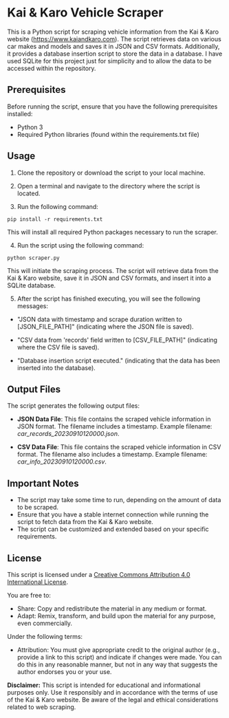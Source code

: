 ﻿# Kai & Karo Vehicle Scraper

This is a Python script for scraping vehicle information from the Kai & Karo website (https://www.kaiandkaro.com). The script retrieves data on various car makes and models and saves it in JSON and CSV formats. Additionally, it provides a database insertion script to store the data in a database. I have used SQLite for this project just for simplicity and to allow the data to be accessed within the repository.

## Prerequisites

Before running the script, ensure that you have the following prerequisites installed:

- Python 3
- Required Python libraries (found within the requirements.txt file)

## Usage

1. Clone the repository or download the script to your local machine.

2. Open a terminal and navigate to the directory where the script is located.

3. Run the following command:

```
pip install -r requirements.txt
```

This will install all required Python packages necessary to run the scraper.

4. Run the script using the following command:

```
python scraper.py
```

This will initiate the scraping process. The script will retrieve data from the Kai & Karo website, save it in JSON and CSV formats, and insert it into a SQLite database.

5. After the script has finished executing, you will see the following messages:

- "JSON data with timestamp and scrape duration written to [JSON_FILE_PATH]" (indicating where the JSON file is saved).

- "CSV data from 'records' field written to [CSV_FILE_PATH]" (indicating where the CSV file is saved).

- "Database insertion script executed." (indicating that the data has been inserted into the database).

## Output Files

The script generates the following output files:

- **JSON Data File**: This file contains the scraped vehicle information in JSON format. The filename includes a timestamp. Example filename: _car_records_20230910120000.json_.

- **CSV Data File**: This file contains the scraped vehicle information in CSV format. The filename also includes a timestamp. Example filename: _car_info_20230910120000.csv_.

## Important Notes

- The script may take some time to run, depending on the amount of data to be scraped.
- Ensure that you have a stable internet connection while running the script to fetch data from the Kai & Karo website.
- The script can be customized and extended based on your specific requirements.

## License

This script is licensed under a [Creative Commons Attribution 4.0 International License](https://creativecommons.org/licenses/by/4.0/).

You are free to:

- Share: Copy and redistribute the material in any medium or format.
- Adapt: Remix, transform, and build upon the material for any purpose, even commercially.

Under the following terms:

- Attribution: You must give appropriate credit to the original author (e.g., provide a link to this script) and indicate if changes were made. You can do this in any reasonable manner, but not in any way that suggests the author endorses you or your use.

**Disclaimer:** This script is intended for educational and informational purposes only. Use it responsibly and in accordance with the terms of use of the Kai & Karo website. Be aware of the legal and ethical considerations related to web scraping.
